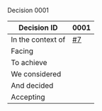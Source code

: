 Decision 0001

|Decision ID   |0001   |
|---               |---|
|In the context of |[#7](https://github.com/theHam97/SAGIT-test1/issues/7)  |
|Facing            |   |
|To achieve        |   |
|We considered     |   |
|And decided       |   |
|Accepting         |   |
